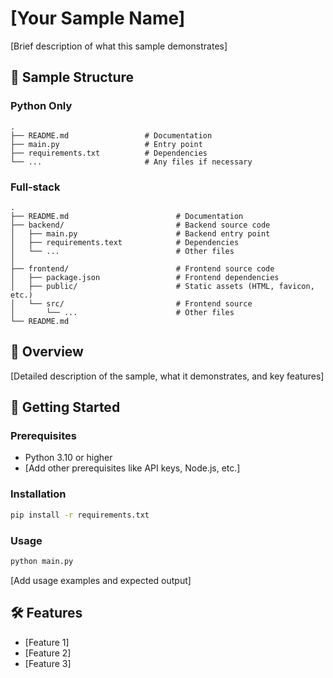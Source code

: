 # [Your Sample Name]

[Brief description of what this sample demonstrates]

## 🌳 Sample Structure

### Python Only

```
.
├── README.md                 # Documentation
├── main.py                   # Entry point
├── requirements.txt          # Dependencies
└── ...                       # Any files if necessary
```

### Full‑stack

```
.
├── README.md                        # Documentation
├── backend/                         # Backend source code
│   ├── main.py                      # Backend entry point
│   ├── requirements.text            # Dependencies
│   └── ...                          # Other files
│
├── frontend/                        # Frontend source code
│   ├── package.json                 # Frontend dependencies
│   ├── public/                      # Static assets (HTML, favicon, etc.)
│   └── src/                         # Frontend source
│       └── ...                      # Other files
└── README.md
```

## 📖 Overview

[Detailed description of the sample, what it demonstrates, and key features]

## 🚀 Getting Started

### Prerequisites

- Python 3.10 or higher
- [Add other prerequisites like API keys, Node.js, etc.]

### Installation

```bash
pip install -r requirements.txt
```

### Usage

```bash
python main.py
```

[Add usage examples and expected output]

## 🛠️ Features

- [Feature 1]
- [Feature 2]
- [Feature 3]

